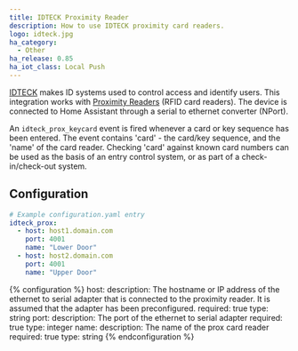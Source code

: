 ```yaml
---
title: IDTECK Proximity Reader
description: How to use IDTECK proximity card readers.
logo: idteck.jpg
ha_category:
  - Other
ha_release: 0.85
ha_iot_class: Local Push
---
```


[IDTECK](http://www.idteck.com) makes ID systems used to control access and identify users.  This integration works with [Proximity Readers](http://www.idteck.com/en/products/proximity-reader-__-card-%26-tag-__125khz) (RFID card readers). The device is connected to Home Assistant through a serial to ethernet converter (NPort).

An `idteck_prox_keycard` event is fired whenever a card or key sequence has been entered.  The event contains 'card' - the card/key sequence, and the 'name' of the card reader.  Checking 'card' against known card numbers can be used as the basis of an entry control system, or as part of a check-in/check-out system.

## Configuration

``` yaml
# Example configuration.yaml entry
idteck_prox:
  - host: host1.domain.com
    port: 4001
    name: "Lower Door"
  - host: host2.domain.com
    port: 4001
    name: "Upper Door"
```

{% configuration %}
host:
  description: The hostname or IP address of the ethernet to serial adapter that is connected to the proximity reader.  It is assumed that the adapter has been preconfigured.
  required: true
  type: string
port:
  description: The port of the ethernet to serial adapter
  required: true
  type: integer
name:
  description: The name of the prox card reader
  required: true
  type: string
{% endconfiguration %}
